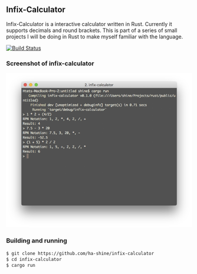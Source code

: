 Infix-Calculator
----------------
Infix-Calculator is a interactive calculator written in Rust.
Currently it supports decimals and round brackets.
This is part of a series of small projects I will be doing in Rust to make myself familiar with the language.

[![Build Status](https://travis-ci.org/ha-shine/infix-calculator.svg?branch=master)](https://travis-ci.org/ha-shine/infix-calculator)

### Screenshot of infix-calculator

![Infix-calculator screenshot](./images/ss.png "Infix-calculator screenshot")

### Building and running

```
$ git clone https://github.com/ha-shine/infix-calculator
$ cd infix-calculator
$ cargo run
```